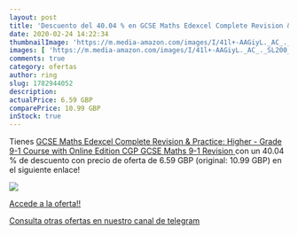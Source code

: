 ```yaml
---
layout: post
title: 'Descuento del 40.04 % en GCSE Maths Edexcel Complete Revision & P'
date: 2020-02-24 14:22:34
thumbnailImage: 'https://m.media-amazon.com/images/I/41l+-AAGiyL._AC_._SL200_.jpg'
images: [ 'https://m.media-amazon.com/images/I/41l+-AAGiyL._AC_._SL200_.jpg' ]
comments: true
category: ofertas
author: ring
slug: 1782944052
description:
actualPrice: 6.59 GBP
comparePrice: 10.99 GBP
inStock: true
---
```


Tienes [GCSE Maths Edexcel Complete Revision & Practice: Higher - Grade 9-1 Course  with Online Edition   CGP GCSE Maths 9-1 Revision ](https://www.amazon.co.uk/dp/1782944052/?tag=redken01-21) con un 40.04 % de descuento con precio de oferta de 6.59 GBP (original: 10.99 GBP) en el siguiente enlace!

[![](https://m.media-amazon.com/images/I/41l+-AAGiyL._AC_._SL200_.jpg)](https://www.amazon.co.uk/dp/1782944052/?tag=redken01-21)

[Accede a la oferta!!](https://www.amazon.co.uk/dp/1782944052/?tag=redken01-21)

[Consulta otras ofertas en nuestro canal de telegram](https://t.me/s/ofertas25)
